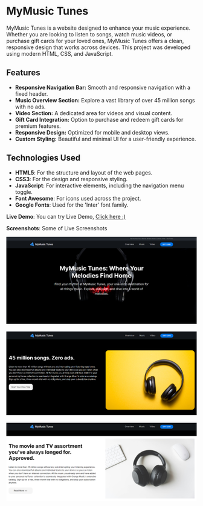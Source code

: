 # MyMusic Tunes

MyMusic Tunes is a website designed to enhance your music experience. Whether you are looking to listen to songs, watch music videos, or purchase gift cards for your loved ones, MyMusic Tunes offers a clean, responsive design that works across devices. This project was developed using modern HTML, CSS, and JavaScript.

## Features
- **Responsive Navigation Bar:** Smooth and responsive navigation with a fixed header.
- **Music Overview Section:** Explore a vast library of over 45 million songs with no ads.
- **Video Section:** A dedicated area for videos and visual content.
- **Gift Card Integration:** Option to purchase and redeem gift cards for premium features.
- **Responsive Design:** Optimized for mobile and desktop views.
- **Custom Styling:** Beautiful and minimal UI for a user-friendly experience.

## Technologies Used
- **HTML5**: For the structure and layout of the web pages.
- **CSS3**: For the design and responsive styling.
- **JavaScript**: For interactive elements, including the navigation menu toggle.
- **Font Awesome**: For icons used across the project.
- **Google Fonts**: Used for the 'Inter' font family.


**Live Demo**:
You can try Live Demo, [Click here :)]()

**Screenshots**: Some of Live Screenshots 
<p >
    <img src="MyTunes_img1.png" >
    <br><br>
    <img src="MyTunes_img2.png">
    <br><br>
    <img src="MyTunes_img3.png">
</p>